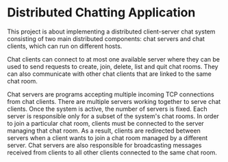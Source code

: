 # Distributed Chatting Application

This project is about implementing a distributed client-server chat system consisting of two main distributed components: chat servers and chat clients, which can run on different hosts.

Chat clients can connect to at most one available server where they can be used to send requests to create, join, delete, list and quit chat rooms. They can also communicate with other chat clients that are linked to the same chat room.

Chat servers are programs accepting multiple incoming TCP connections from chat clients. There are multiple servers working together to serve chat clients. Once the system is active, the number of servers is fixed. Each server is responsible only for a subset of the system's chat rooms. In order to join a particular chat room, clients must be connected to the server managing that chat room. As a result, clients are redirected between servers when a client wants to join a chat room managed by a different server. Chat servers are also responsible for broadcasting messages received from clients to all other clients connected to the same chat room.

